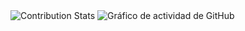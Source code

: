 <div align="center" style="display: inline-block; height: 200px;">
    <img src="https://github-contribution-stats.vercel.app/api/?username=boterop" alt="Contribution Stats" loading="lazy">
    <img src="https://github-readme-activity-graph.vercel.app/graph?username=boterop&theme=react-dark" alt="Gráfico de actividad de GitHub" loading="lazy">
</div>
